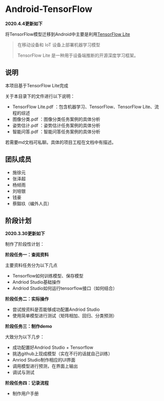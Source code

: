 # Android-TensorFlow

**2020.4.4更新如下**

将TensorFlow模型迁移到Android中主要是利用[TensorFlow Lite](https://tensorflow.google.cn/lite)

> 在移动设备和 IoT 设备上部署机器学习模型
>
> TensorFlow Lite 是一种用于设备端推断的开源深度学习框架。

## 说明

本项目基于TensorFlow Lite完成

关于本目录下的文件进行以下说明：

- TensorFlow Lite.pdf ：包含机器学习、TensorFlow、TensorFlow Lite、流程的综述
- 图像分类.pdf ：图像分类任务案例的具体分析
- 姿势估计.pdf ：姿势估计任务案例的具体分析
- 智能问答.pdf ：智能问答任务案例的具体分析

若需要md文档可私聊。具体的项目工程在文档中有描述。

## 团队成员

- 施徐元
- 张泽超
- 杨倾雨
- 刘培银
- 钱豪
- 蔡鎔玖（编外人员）

## 阶段计划

**2020.3.30更新如下**

制作了阶段性计划：

**阶段任务一：查阅资料**

主要资料任务分为以下几点

- Tensorflow如何训练模型、保存模型
- Andriod Studio基础操作
- Andriod Studio如何运行tensorflow接口（如何结合）

 **阶段任务二：实际操作**

- 尝试按资料是否能够成功配置Andriod Studio
- 使用简单模型进行测试（矩阵相加、回归、分类预测）

**阶段任务三：制作demo**

大致分为以下几步：

- 成功配置好Andriod Studio + Tensorflow
- 挑选github上现成模型（实在不行的话就自己训练）
- Anriod Studio制作相应的UI界面
- 调用模型进行预测，在界面上输出
- 调试与测试

**阶段任务四：记录流程**

- 制作用户手册
